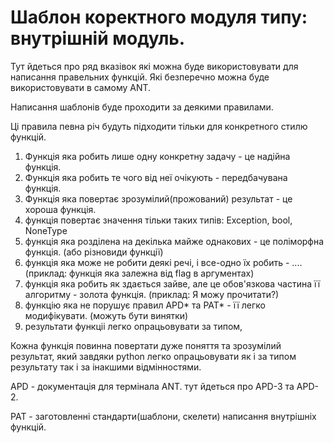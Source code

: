 # Шаблон коректного модуля типу: внутрішній модуль.

Тут йдеться про ряд вказівок які можна буде використовувати для
написання правельних функцій. Які безперечно можна буде
використовувати в самому ANT.

Написання шаблонів буде проходити за деякими правилами.

Ці правила певна річ будуть підходити тільки для конкретного стилю
функцій.

1. Функція яка робить лише одну конкретну задачу - це надійна функція.
2. Функція яка робить те чого від неї очікують - передбачувана функція.
3. Функція яка повертає зрозумілий(прожований) результат - це хороша
функція.
4. функція повертає значення тільки таких типів: Exception, bool, NoneType
4. функція яка розділена на декілька майже однакових - це поліморфна
функція. (або різновиди функції)
5. функція яка може не робити деякі речі, і все-одно їх робить - ....
(приклад: функція яка залежна від flag в аргументах)
6. функція яка робить як здається зайве, але це обов'язкова частина її
алгоритму - золота функція. (приклад: Я можу прочитати?)
7. функцію яка не порушує правил APD* та PAT* - її легко модифікувати.
(можуть бути винятки)
8. результати функціі легко опрацьовувати за типом, 

Кожна функція повинна повертати дуже поняття та зрозумілий результат,
який завдяки python легко опрацьовувати як і за типом результату так і
за інакшими відмінностями.



APD - документація для термінала ANT. тут йдеться про APD-3 та APD-2.


PAT - заготовленні стандарти(шаблони, скелети) написання внутрішніх
функцій.

